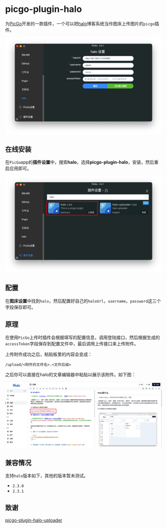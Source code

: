 # picgo-plugin-halo

为[PicGo](https://github.com/Molunerfinn/PicGo)开发的一款插件，一个可以把[halo](https://github.com/halo-dev/halo)博客系统当作图床上传图片的`picgo`插件。

![image](https://github.com/johnhom1024/picgo-plugin-halo/raw/main/example/setting.jpg)

## 在线安装

在`PicGo`app的**插件设置**中，搜索**halo**，选择**picgo-plugin-halo**，安装，然后重启应用即可。

![image](https://github.com/johnhom1024/picgo-plugin-halo/raw/main/example/install.jpg)

## 配置

在**图床设置**中找到`halo`，然后配置好自己的`haloUrl`，`username`，`password`这三个字段保存即可。

## 原理

在使用`PicGo`上传时插件会根据填写的配置信息，调用登陆接口，然后根据生成的`accessToken`字段保存到配置文件中，最后调用上传接口来上传附件。

上传附件成功之后，粘贴板里的内容会变成：

```
/upload/<附件的文件名>.<文件后缀>
```

之后你可以直接在halo的文章编辑器中粘贴以展示该附件。如下图：

![image](https://github.com/johnhom1024/picgo-plugin-halo/raw/main/example/use.jpg)

## 兼容情况

支持`halo`版本如下，其他的版本暂未测试。

* `2.3.0`
* `2.3.1`

## 致谢

[picgo-plugin-halo-uploader](https://github.com/foraixh/picgo-plugin-halo-uploader)
